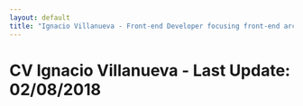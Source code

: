 ```yaml
---
layout: default
title: "Ignacio Villanueva - Front-end Developer focusing front-end architecture, front-end performance and responsive web design."
---
```


# CV Ignacio Villanueva - Last Update: 02/08/2018
